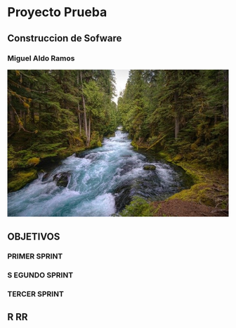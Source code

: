 # Proyecto Prueba
## Construccion de Sofware
### Miguel Aldo Ramos
![](/IMAGENES/rio_portada.jpg)

## OBJETIVOS
### PRIMER SPRINT
### S EGUNDO SPRINT
### TERCER SPRINT
## R RR
